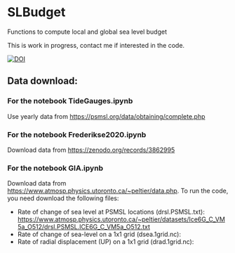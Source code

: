 # SLBudget
Functions to compute local and global sea level budget

This is work in progress, contact me if interested in the code.

[![DOI](https://zenodo.org/badge/254083546.svg)](https://doi.org/10.5281/zenodo.14046696)

##  Data download: 

### For the notebook TideGauges.ipynb
Use yearly data from https://psmsl.org/data/obtaining/complete.php

### For the notebook Frederikse2020.ipynb 
Download data from https://zenodo.org/records/3862995

### For the notebook GIA.ipynb

Download data from https://www.atmosp.physics.utoronto.ca/~peltier/data.php. 
To run the code, you need download the following files:
- Rate of change of sea level at PSMSL locations (drsl.PSMSL.txt): https://www.atmosp.physics.utoronto.ca/~peltier/datasets/Ice6G_C_VM5a_O512/drsl.PSMSL.ICE6G_C_VM5a_O512.txt
- Rate of change of sea-level on a 1x1 grid (dsea.1grid.nc):
- Rate of radial displacement (UP) on a 1x1 grid (drad.1grid.nc): 



